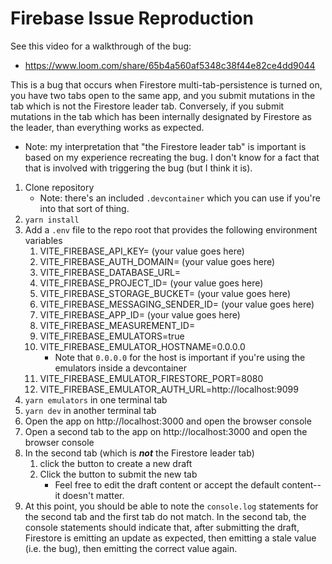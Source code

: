 # Firebase Issue Reproduction

See this video for a walkthrough of the bug:

- https://www.loom.com/share/65b4a560af5348c38f44e82ce4dd9044

This is a bug that occurs when Firestore multi-tab-persistence is turned on, you have two tabs open to the same app, and you submit mutations in the tab which is not the Firestore leader tab. Conversely, if you submit mutations in the tab which has been internally designated by Firestore as the leader, than everything works as expected.

- Note: my interpretation that "the Firestore leader tab" is important is based on my experience recreating the bug. I don't know for a fact that that is involved with triggering the bug (but I think it is).

1. Clone repository
   - Note: there's an included `.devcontainer` which you can use if you're into that sort of thing.
2. `yarn install`
3. Add a `.env` file to the repo root that provides the following environment variables
   1. VITE_FIREBASE_API_KEY= (your value goes here)
   2. VITE_FIREBASE_AUTH_DOMAIN= (your value goes here)
   3. VITE_FIREBASE_DATABASE_URL=
   4. VITE_FIREBASE_PROJECT_ID= (your value goes here)
   5. VITE_FIREBASE_STORAGE_BUCKET= (your value goes here)
   6. VITE_FIREBASE_MESSAGING_SENDER_ID= (your value goes here)
   7. VITE_FIREBASE_APP_ID= (your value goes here)
   8. VITE_FIREBASE_MEASUREMENT_ID=
   9. VITE_FIREBASE_EMULATORS=true
   10. VITE_FIREBASE_EMULATOR_HOSTNAME=0.0.0.0
       - Note that `0.0.0.0` for the host is important if you're using the emulators inside a devcontainer
   11. VITE_FIREBASE_EMULATOR_FIRESTORE_PORT=8080
   12. VITE_FIREBASE_EMULATOR_AUTH_URL=http://localhost:9099
4. `yarn emulators` in one terminal tab
5. `yarn dev` in another terminal tab
6. Open the app on http://localhost:3000 and open the browser console
7. Open a second tab to the app on http://localhost:3000 and open the browser console
8. In the second tab (which is **_not_** the Firestore leader tab)
   1. click the button to create a new draft
   2. Click the button to submit the new tab
      - Feel free to edit the draft content or accept the default content--it doesn't matter.
9. At this point, you should be able to note the `console.log` statements for the second tab and the first tab do not match. In the second tab, the console statements should indicate that, after submitting the draft, Firestore is emitting an update as expected, then emitting a stale value (i.e. the bug), then emitting the correct value again.
